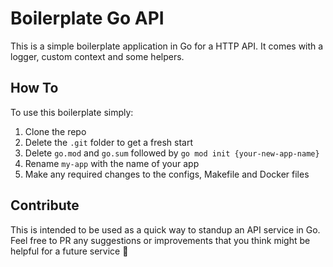 # Boilerplate Go API

This is a simple boilerplate application in Go for a HTTP API.
It comes with a logger, custom context and some helpers.

## How To

To use this boilerplate simply:
1. Clone the repo
2. Delete the `.git` folder to get a fresh start
3. Delete `go.mod` and `go.sum` followed by `go mod init {your-new-app-name}`
4. Rename `my-app` with the name of your app
5. Make any required changes to the configs, Makefile and Docker files

## Contribute

This is intended to be used as a quick way to standup an API service in Go. Feel free to PR any suggestions or improvements that you think might be helpful for a future service 💪
